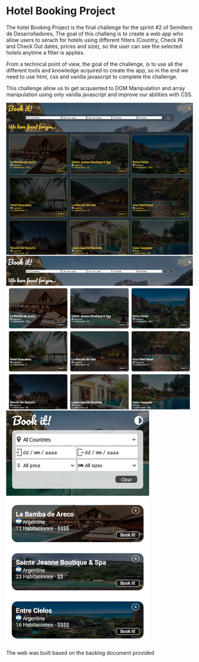 # Hotel Booking Project

The hotel Booking Project is the final challenge for the sprint #2 of Semillero de Desarrolladores, The goal of this challeng is to create a web app who allow users to serach for hotels using different filters (Country, Check IN and Check Out dates, prices and size), so the user can see the selected hotels anytime a filter is applies.

From a technical point of view, the goal of the challenge, is to use all the different tools and knowledge acquired to create the app, so in the end we need to use html, css and vanilla javascript to complete the challenge.

This challenge allow us to get acquainted to DOM Manipulation and array manipulation using only vanilla javascript and improve our abilities with CSS.

![imagename](./src/resources/images/darkMode.png)
![imagename](./src/resources/images/lightMode.png)
![imagename](./src/resources/images/mobile.png)

The web was built based on the backlog document provided